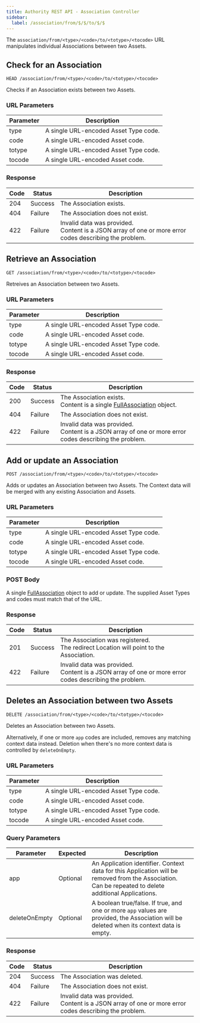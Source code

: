 ```yaml
---
title: Authority REST API - Association Controller
sidebar:
  label: /association/from/$/$/to/$/$
---
```


The `association/from/<type>/<code>/to/<totype>/<tocode>` URL manipulates individual Associations between two Assets.

## Check for an Association

`HEAD /association/from/<type>/<code>/to/<totype>/<tocode>`

Checks if an Association exists between two Assets.

### URL Parameters

| Parameter | Description |
|-----------|-------------|
| type      | A single URL-encoded Asset Type code. |
| code      | A single URL-encoded Asset code. |
| totype    | A single URL-encoded Asset Type code. |
| tocode    | A single URL-encoded Asset code. |

### Response

| Code | Status  | Description |
|------|---------|-------------|
| 204  | Success | The Association exists. |
| 404  | Failure | The Association does not exist. |
| 422  | Failure | Invalid data was provided.<br>Content is a JSON array of one or more error codes describing the problem. |

## Retrieve an Association

`GET /association/from/<type>/<code>/to/<totype>/<tocode>`

Retreives an Association between two Assets.

### URL Parameters

| Parameter | Description |
|-----------|-------------|
| type      | A single URL-encoded Asset Type code. |
| code      | A single URL-encoded Asset code. |
| totype    | A single URL-encoded Asset Type code. |
| tocode    | A single URL-encoded Asset code. |

### Response

| Code | Status  | Description |
|------|---------|-------------|
| 200  | Success | The Association exists.<br>Content is a single [FullAssociation](../../../proto/dto/#fullassociation) object. |
| 404  | Failure | The Association does not exist. |
| 422  | Failure | Invalid data was provided.<br>Content is a JSON array of one or more error codes describing the problem. |

## Add or update an Association

`POST /association/from/<type>/<code>/to/<totype>/<tocode>`

Adds or updates an Association between two Assets. The Context data will be merged with any existing Association and Assets.

### URL Parameters

| Parameter | Description |
|-----------|-------------|
| type      | A single URL-encoded Asset Type code. |
| code      | A single URL-encoded Asset code. |
| totype    | A single URL-encoded Asset Type code. |
| tocode    | A single URL-encoded Asset code. |

### POST Body

A single [FullAssociation](../../../proto/dto/#fullassociation) object to add or update. The supplied Asset Types and codes must match that of the URL.

### Response

| Code | Status  | Description |
|------|---------|-------------|
| 201  | Success | The Association was registered.<br>The redirect Location will point to the Association. |
| 422  | Failure | Invalid data was provided.<br>Content is a JSON array of one or more error codes describing the problem. |

## Deletes an Association between two Assets

`DELETE /association/from/<type>/<code>/to/<totype>/<tocode>`

Deletes an Association between two Assets.

Alternatively, if one or more `app` codes are included, removes any matching context data instead. Deletion when there's no more context data is controlled by `deleteOnEmpty`.

### URL Parameters

| Parameter | Description |
|-----------|-------------|
| type      | A single URL-encoded Asset Type code. |
| code      | A single URL-encoded Asset code. |
| totype    | A single URL-encoded Asset Type code. |
| tocode    | A single URL-encoded Asset code. |

### Query Parameters

| Parameter | Expected | Description |
|-----------|----------|-------------|
| app       | Optional | An Application identifier. Context data for this Application will be removed from the Association.<br>Can be repeated to delete additional Applications. |
| deleteOnEmpty | Optional | A boolean true/false. If true, and one or more `app` values are provided, the Association will be deleted when its context data is empty. |

### Response

| Code | Status  | Description |
|------|---------|-------------|
| 204  | Success | The Association was deleted. |
| 404  | Failure | The Association does not exist. |
| 422  | Failure | Invalid data was provided.<br>Content is a JSON array of one or more error codes describing the problem. |
